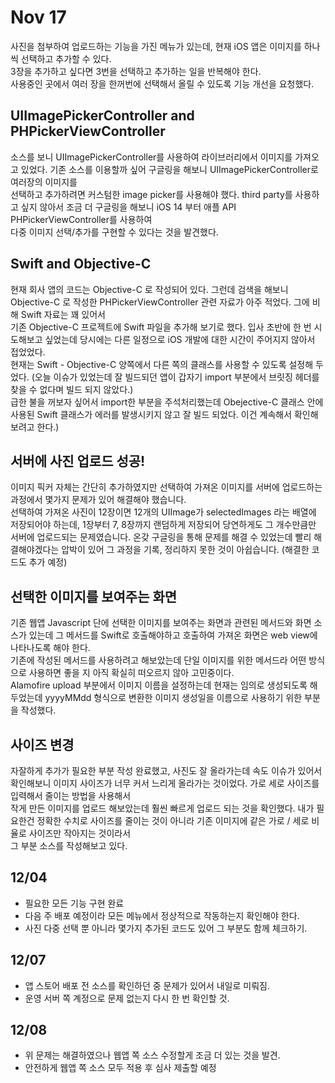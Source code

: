 # Nov 17 
  
  사진을 첨부하여 업로드하는 기능을 가진 메뉴가 있는데, 현재 iOS 앱은 이미지를 하나씩 선택하고 추가할 수 있다.  
  3장을 추가하고 싶다면 3번을 선택하고 추가하는 일을 반복해야 한다.  
  사용중인 곳에서 여러 장을 한꺼번에 선택해서 올릴 수 있도록 기능 개선을 요청했다.  
  
## UIImagePickerController and PHPickerViewController
  
  소스를 보니 UIImagePickerController를 사용하여 라이브러리에서 이미지를 가져오고 있었다. 기존 소스를 이용할까 싶어 구글링을 해보니 UIImagePickerController로 여러장의 이미지를  
  선택하고 추가하려면 커스텀한 image picker를 사용해야 했다. third party를 사용하고 싶지 않아서 조금 더 구글링을 해보니 iOS 14 부터 애플 API PHPickerViewController를 사용하여  
  다중 이미지 선택/추가를 구현할 수 있다는 것을 발견했다.  
  
## Swift and Objective-C  
  
  현재 회사 앱의 코드는 Objective-C 로 작성되어 있다. 그런데 검색을 해보니 Objective-C 로 작성한 PHPickerViewController 관련 자료가 아주 적었다. 그에 비해 Swift 자료는 꽤 있어서  
  기존 Objective-C 프로젝트에 Swift 파일을 추가해 보기로 했다. 입사 초반에 한 번 시도해보고 싶었는데 당시에는 다른 일정으로 iOS 개발에 대한 시간이 주어지지 않아서 접었었다.  
  현재는 Swift - Objective-C 양쪽에서 다른 쪽의 클래스를 사용할 수 있도록 설정해 두었다. (오늘 이슈가 있었는데 잘 빌드되던 앱이 갑자기 import 부분에서 브릿징 헤더를 찾을 수 없다며 빌드 되지 않았다.)  
  급한 불을 꺼보자 싶어서 import한 부분을 주석처리했는데 Obejective-C 클래스 안에 사용된 Swift 클래스가 에러를 발생시키지 않고 잘 빌드 되었다. 이건 계속해서 확인해보려고 한다.)

## 서버에 사진 업로드 성공!
 
  이미지 픽커 자체는 간단히 추가하였지만 선택하여 가져온 이미지를 서버에 업로드하는 과정에서 몇가지 문제가 있어 해결해야 했습니다.  
  선택하여 가져온 사진이 12장이면 12개의 UIImage가 selectedImages 라는 배열에 저장되어야 하는데,  1장부터 7, 8장까지 랜덤하게 저장되어 당연하게도 그 개수만큼만 서버에 업로드되는 문제였습니다.     온갖 구글링을 통해 문제를 해결 수 있었는데 빨리 해결해야겠다는 압박이 있어 그 과정을 기록, 정리하지 못한 것이 아쉽습니다. (해결한 코드도 추가 예정)
  
## 선택한 이미지를 보여주는 화면  
  
  기존 웹앱 Javascript 단에 선택한 이미지를 보여주는 화면과 관련된 메서드와 화면 소스가 있는데 그 메서드를 Swift로 호출해야하고 호출하여 가져온 화면은 web view에 나타나도록 해야 한다.  
  기존에 작성된 메서드를 사용하려고 해보았는데 단일 이미지를 위한 메서드라 어떤 방식으로 사용하면 좋을 지 아직 확실히 떠오르지 않아 고민중이다.  
  Alamofire upload 부분에서 이미지 이름을 설정하는데 현재는 임의로 생성되도록 해두었는데 yyyyMMdd 형식으로 변환한 이미지 생성일을 이름으로 사용하기 위한 부분을 작성했다.
  

## 사이즈 변경  
  
  자잘하게 추가가 필요한 부분 작성 완료했고, 사진도 잘 올라가는데 속도 이슈가 있어서 확인해보니 이미지 사이즈가 너무 커서 느리게 올라가는 것이었다. 가로 세로 사이즈를 입력해서 줄이는 방법을 사용해서  
  작게 만든 이미지를 업로드 해보았는데 훨씬 빠르게 업로드 되는 것을 확인했다. 내가 필요한건 정확한 수치로 사이즈를 줄이는 것이 아니라 기존 이미지에 같은 가로 / 세로 비율로 사이즈만 작아지는 것이라서  
  그 부분 소스를 작성해보고 있다.

## 12/04  
  
  - 필요한 모든 기능 구현 완료
  - 다음 주 배포 예정이라 모든 메뉴에서 정상적으로 작동하는지 확인해야 한다.  
  - 사진 다중 선택 뿐 아니라 몇가지 추가된 코드도 있어 그 부분도 함께 체크하기. 

## 12/07 
  
  - 앱 스토어 배포 전 소스를 확인하던 중 문제가 있어서 내일로 미뤄짐. 
  - 운영 서버 쪽 계정으로 문제 없는지 다시 한 번 확인할 것.
  
## 12/08
  
  - 위 문제는 해결하였으나 웹앱 쪽 소스 수정할게 조금 더 있는 것을 발견.
  - 안전하게 웹앱 쪽 소스 모두 적용 후 심사 제출할 예정 


